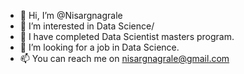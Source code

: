 - 👋 Hi, I’m @Nisargnagrale
- 👀 I’m interested in Data Science/
- 🌱 I have completed Data Scientist masters program.
- 💞️ I’m looking for a job in Data Science.
- 📫 You can reach me on nisargnagrale@gmail.com

<!---
Nisargnagrale/Nisargnagrale is a ✨ special ✨ repository because its `README.md` (this file) appears on your GitHub profile.
You can click the Preview link to take a look at your changes.
--->
